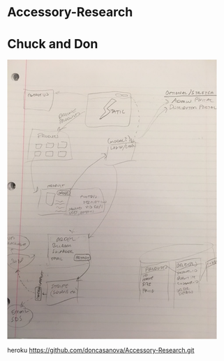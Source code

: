 # Accessory-Research
# Chuck and Don

![Hipster Wireframe](https://github.com/doncasanova/Accessory-Research/blob/master/wireframe.jpg "Paper and Pencil Wireframe")

heroku https://github.com/doncasanova/Accessory-Research.git